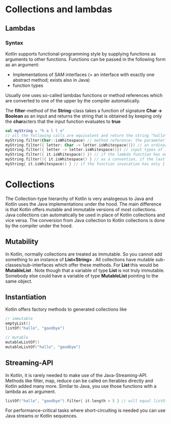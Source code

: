 # Collections and lambdas

## Lambdas

### Syntax

Kotlin supports functional-programming style by supplying functions as arguments to other functions. Functions can be passed in the following form
as an argument:
+ Implementations of SAM interfaces (= an interface with exactly one abstract method; exists also in Java)
+ function types

Usually one uses so-called lambdas functions or method references which are converted to one of the upper by the compiler automatically.

The <b>filter</b>-method of the <b>String</b>-class takes a function of signature <b> Char -> Boolean </b> as an input 
and returns the string that is obtained by keeping only the <b>char</b>acters that the input function evaluates to <b>true</b>  
```kotlin
val myString = "h a l l o"
// all the following calls are equivalent and return the string "hallo"
myString.filter(Char::isWhitespace) // method reference: the parameterless function isWhitespace with receiver is automatically converted to a receiverless function with one parameter.
myString.filter({ letter: Char -> letter.isWhitespace()}) // an ordinary lambda function as argument. The expression on the right of the arrow is returned automatically
myString.filter({ letter -> letter.isWhitespace()}) // input types of lambda functions can often be auto-inferred
myString.filter({ it.isWhitespace() }) // if the lambda function has only one input parameter of aut-inferred type, you can refer to it as "it" without declaring it
myString.filter(){ it.isWhitespace() } // as a convention, if the last parameter of a function invocation is a lambda, it should be taken out of the argument list
myString{ it.isWhitespace() } // if the function invocation has only 1 lambda as argument, we can even remove the argument brackets 
```

# Collections

The Collection-type hierarchy of Kotlin is very analogeous to Java and Kotlin uses the Java implementations under the hood. The main difference is that Kotlin offers mutable and immutable versions of most collections.
Java collections can automatically be used in place of Kotlin collections and vice versa. The conversion from Java collection to Kotlin collections is done by the compiler under the hood. 

## Mutability

In Kotlin, normally collections are treated as immutable. So you cannot add something to an instance of <b> List&lt;String&gt; </b>.
All collections have mutable sub-classes/sub-interfaces which offer these methods. For <b> List </b> this would be <b> MutableList </b>.
Note though that a variable of type <b> List </b> is not truly immutable. Somebody else could have a variable of type <b> MutableList </b> pointing to the same object.

## Instantiation

Kotlin offers factory methods to generated collections like

```kotlin
// immutable
emptyList()
listOf("hallo", "goodbye")

// mutable
mutableListOf()
mutableListOf("hallo", "goodbye")
```

## Streaming-API

In Kotlin, it is rarely needed to make use of the Java-Streaming-API. Methods like filter, map, reduce can be called on Iterables directly and Kotlin added many more. 
Similar to Java, you use those functions with a lambda as an argument.

```kotlin
listOf("hallo", "goodbye").filter{ it.length > 5 } // will equal listOf("goodbye")
```

For performance-critical tasks where short-circuiting is needed you can use Java streams or Kotlin sequences.


